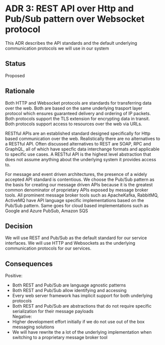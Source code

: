 # ADR 3: REST API over Http and Pub/Sub pattern over Websocket protocol
This ADR describes the API standards and the default underlying communication protocols we will use in our system

## Status
Proposed

## Rationale 
Both HTTP and Websocket protocols are standards for transferring data over the web. Both are based on the same underlying trasport layer protocol  which ensures guaranteed delivery and ordering of IP packets. Both protocols support the TLS extension for encrypting data in transit. Both protocols support access to resources over the web via URLs.

RESTful APIs are an established standard designed specifically for Http based communication over the web. Realistically there are no alternatives to a RESTful API. Often discussed alternatives to REST are SOAP, RPC and GraphQL, all of which have specfic data interchange formats and applicable to specific use cases. A RESTful API is the highest level abstraction that does not assume anything about the underlying system it provides access to.

For message and event driven architectures, the presence of a widely accepted API standard is contentious. We choose the Pub/Sub pattern as the basis for creating our message driven APIs because it is the greatest common denominator of proprietary APIs exposed by message broker tools. All prominent message broker tools such as ApacheKafka, RabbitMQ, ActiveMQ have API language specific implementations based on the Pub/Sub pattern. Same goes for cloud based implementations such as Google and Azure PubSub, Amazon SQS

## Decision 
We will use REST and Pub/Sub as the default standard for our service interfaces.
We will use HTTP and Websockets as the underlying communication protocols for our services.

## Consequences
Positive:  
+ Both REST and Pub/Sub are language agnostic patterns
+ Both REST and Pub/Sub allow identifying and accessing 
+ Every web server framework has implicit support for both underlying protocols
+ Both REST and Pub/Sub are abstractions that do not require specific serialization for their message payloads  
Negative:  
+ Higher development effort initially if we do not use out of the box messaging solutions
+ We will have rewrite the a lot of the underlying implementation when switching to a proprietary message broker tool
